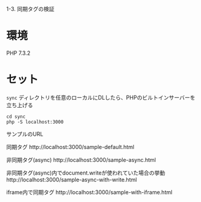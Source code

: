 1-3. 同期タグの検証

# 環境
PHP 7.3.2

# セット
`sync` ディレクトリを任意のローカルにDLしたら、PHPのビルトインサーバーを立ち上げる
```
cd sync
php -S localhost:3000
```

サンプルのURL

同期タグ
http://localhost:3000/sample-default.html

非同期タグ(async)
http://localhost:3000/sample-async.html

非同期タグ(async)内でdocument.writeが使われていた場合の挙動
http://localhost:3000/sample-async-with-write.html

iframe内で同期タグ
http://localhost:3000/sample-with-iframe.html